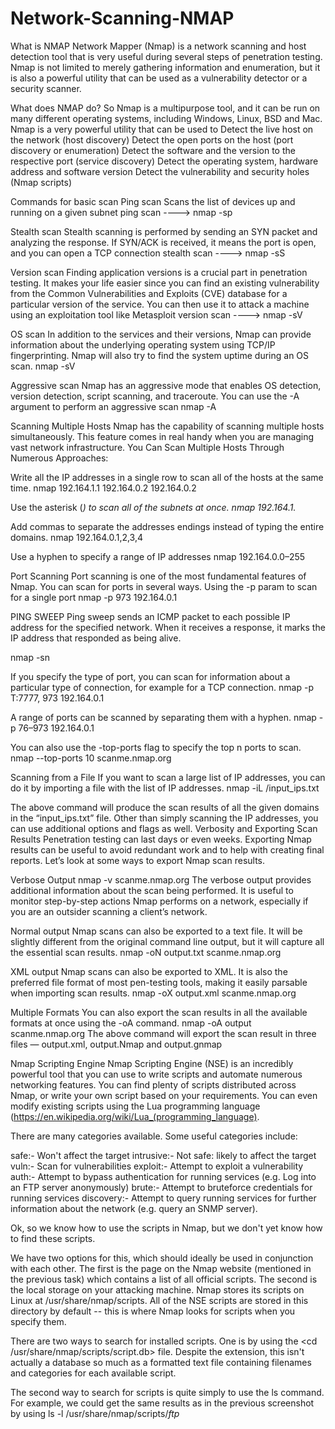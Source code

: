 # Network-Scanning-NMAP
What is NMAP
Network Mapper (Nmap) is a network scanning and host detection tool that is very useful during several  steps  of penetration testing. Nmap is not limited to merely gathering information and enumeration, but it is also a powerful utility that can be used as a vulnerability detector or a security scanner.

What does NMAP do?
So Nmap is  a  multipurpose tool,  and it  can  be run  on  many different  operating systems, including Windows, Linux, BSD and Mac. Nmap is a very powerful utility that can be used to
Detect the live host on the network (host discovery)
Detect the open ports on the host (port discovery or enumeration)
Detect the software and the version to the respective port (service discovery)
Detect the operating system, hardware address and software version
Detect the vulnerability and security holes (Nmap scripts)

Commands for basic scan
Ping scan 
Scans the list of devices up and running on a given subnet
ping scan ----> nmap -sp <ip address>

Stealth scan 
Stealth scanning is performed by sending an SYN packet and analyzing the response. If SYN/ACK is received, it means the port is open, and you can open a TCP connection
stealth scan ----> nmap -sS <ip address>

Version scan
Finding application versions is a crucial part in penetration testing. It makes your life easier since you can find an existing vulnerability from the Common Vulnerabilities and Exploits (CVE) database for a particular version of the service. You can then use it to attack a machine using an exploitation tool like Metasploit
version scan ----> nmap -sV <ip address>

OS scan
In addition to the services and their versions, Nmap can provide information about the underlying operating system using TCP/IP fingerprinting. Nmap will also try to find the system uptime during an OS scan.
nmap -sV <ip address>

Aggressive scan
Nmap has an aggressive mode that enables OS detection, version detection, script scanning, and traceroute. You can use the -A argument to perform an aggressive scan
nmap -A <ip address>

Scanning Multiple Hosts
Nmap has the capability of scanning multiple hosts simultaneously. This feature comes in real handy when you are managing vast network infrastructure.
You Can Scan Multiple Hosts Through Numerous Approaches:

Write all the IP addresses in a single row to scan all of the hosts at the same time.
nmap 192.164.1.1 192.164.0.2 192.164.0.2

Use the asterisk (*) to scan all of the subnets at once.
nmap 192.164.1.*

Add commas to separate the addresses endings instead of typing the entire domains.
nmap 192.164.0.1,2,3,4

Use a hyphen to specify a range of IP addresses
nmap 192.164.0.0–255

Port Scanning
Port scanning is one of the most fundamental features of Nmap. You can scan for ports in several ways.
Using the -p param to scan for a single port
nmap -p 973 192.164.0.1

PING SWEEP
Ping sweep sends an ICMP packet to each possible IP address for the specified network. When it receives a response, it marks the IP address that responded as being alive. 

nmap -sn <ip address ranges or subnet mask>

If you specify the type of port, you can scan for information about a particular type of connection, for example for a TCP connection.
nmap -p T:7777, 973 192.164.0.1

A range of ports can be scanned by separating them with a hyphen.
nmap -p 76–973 192.164.0.1

You can also use the -top-ports flag to specify the top n ports to scan.
nmap --top-ports 10 scanme.nmap.org

Scanning from a File
If you want to scan a large list of IP addresses, you can do it by importing a file with the list of IP addresses.
nmap -iL /input_ips.txt

The above command will produce the scan results of all the given domains in the “input_ips.txt” file. Other than simply scanning the IP addresses, you can use additional options and flags as well.
Verbosity and Exporting Scan Results
Penetration testing can last days or even weeks. Exporting Nmap results can be useful to avoid redundant work and to help with creating final reports. Let’s look at some ways to export Nmap scan results.

Verbose Output
nmap -v scanme.nmap.org
The verbose output provides additional information about the scan being performed. It is useful to monitor step-by-step actions Nmap performs on a network, especially if you are an outsider scanning a client’s network.

Normal output
Nmap scans can also be exported to a text file. It will be slightly different from the original command line output, but it will capture all the essential scan results.
nmap -oN output.txt scanme.nmap.org

XML output
Nmap scans can also be exported to XML. It is also the preferred file format of most pen-testing tools, making it easily parsable when importing scan results.
nmap -oX output.xml scanme.nmap.org

Multiple Formats
You can also export the scan results in all the available formats at once using the -oA command.
nmap -oA output scanme.nmap.org
The above command will export the scan result in three files — output.xml, output.Nmap and output.gnmap

Nmap Scripting Engine
Nmap Scripting Engine (NSE) is an incredibly powerful tool that you can use to write scripts and automate numerous networking features.
You can find plenty of scripts distributed across Nmap, or write your own script based on  your  requirements.  You  can  even  modify  existing  scripts  using  the  Lua programming language (https://en.wikipedia.org/wiki/Lua_(programming_language).

There are many categories available. Some useful categories include:

safe:- Won't affect the target
intrusive:- Not safe: likely to affect the target
vuln:- Scan for vulnerabilities
exploit:- Attempt to exploit a vulnerability
auth:- Attempt to bypass authentication for running services (e.g. Log into an FTP server anonymously)
brute:- Attempt to bruteforce credentials for running services
discovery:- Attempt to query running services for further information about the network (e.g. query an SNMP server).

Ok, so we know how to use the scripts in Nmap, but we don't yet know how to find these scripts.

We have two options for this, which should ideally be used in conjunction with each other. The first is the page on the Nmap website (mentioned in the previous task) which contains a list of all official scripts. The second is the local storage on your attacking machine. Nmap stores its scripts on Linux at /usr/share/nmap/scripts. All of the NSE scripts are stored in this directory by default -- this is where Nmap looks for scripts when you specify them.

There are two ways to search for installed scripts. One is by using the <cd /usr/share/nmap/scripts/script.db> <file script.db x head script.db> file. Despite the extension, this isn't actually a database so much as a formatted text file containing filenames and categories for each available script.

The second way to search for scripts is quite simply to use the ls command. For example, we could get the same results as in the previous screenshot by using ls -l /usr/share/nmap/scripts/*ftp*



